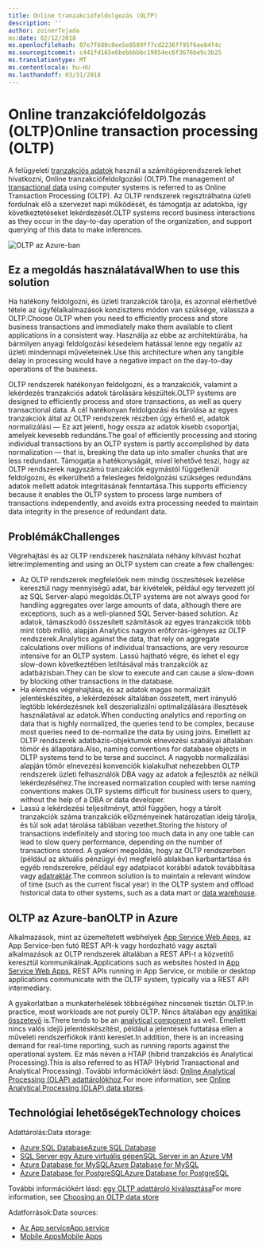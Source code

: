 ```yaml
---
title: Online tranzakciófeldolgozás (OLTP)
description: ''
author: zoinerTejada
ms:date: 02/12/2018
ms.openlocfilehash: 07e7f680c8ee5e8589ff7cd2236ff95f6ee84f4c
ms.sourcegitcommit: c441fd165e6bebbbbbc19854ec6f3676be9c3b25
ms.translationtype: MT
ms.contentlocale: hu-HU
ms.lasthandoff: 03/31/2018
---
```

# <a name="online-transaction-processing-oltp"></a><span data-ttu-id="fed98-102">Online tranzakciófeldolgozás (OLTP)</span><span class="sxs-lookup"><span data-stu-id="fed98-102">Online transaction processing (OLTP)</span></span>

<span data-ttu-id="fed98-103">A felügyeleti [tranzakciós adatok](../concepts/transactional-data.md) használ a számítógéprendszerek lehet hivatkozni, Online tranzakciófeldolgozási (OLTP).</span><span class="sxs-lookup"><span data-stu-id="fed98-103">The management of [transactional data](../concepts/transactional-data.md) using computer systems is referred to as Online Transaction Processing (OLTP).</span></span> <span data-ttu-id="fed98-104">Az OLTP rendszerek regisztrálhatna üzleti fordulnak elő a szervezet napi működését, és támogatja az adatokba, így következtetéseket lekérdezését.</span><span class="sxs-lookup"><span data-stu-id="fed98-104">OLTP systems record business interactions as they occur in the day-to-day operation of the organization, and support querying of this data to make inferences.</span></span>

![OLTP az Azure-ban](./images/oltp-data-pipeline.png)

## <a name="when-to-use-this-solution"></a><span data-ttu-id="fed98-106">Ez a megoldás használatával</span><span class="sxs-lookup"><span data-stu-id="fed98-106">When to use this solution</span></span>

<span data-ttu-id="fed98-107">Ha hatékony feldolgozni, és üzleti tranzakciók tárolja, és azonnal elérhetővé tétele az ügyfélalkalmazások konzisztens módon van szüksége, válassza a OLTP.</span><span class="sxs-lookup"><span data-stu-id="fed98-107">Choose OLTP when you need to efficiently process and store business transactions and immediately make them available to client applications in a consistent way.</span></span> <span data-ttu-id="fed98-108">Használja az ebbe az architektúrába, ha bármilyen anyagi feldolgozási késedelem hatással lenne egy negatív az üzleti mindennapi műveleteinek.</span><span class="sxs-lookup"><span data-stu-id="fed98-108">Use this architecture when any tangible delay in processing would have a negative impact on the day-to-day operations of the business.</span></span>

<span data-ttu-id="fed98-109">OLTP rendszerek hatékonyan feldolgozni, és a tranzakciók, valamint a lekérdezés tranzakciós adatok tárolására készültek.</span><span class="sxs-lookup"><span data-stu-id="fed98-109">OLTP systems are designed to efficiently process and store transactions, as well as query transactional data.</span></span> <span data-ttu-id="fed98-110">A cél hatékonyan feldolgozási és tárolása az egyes tranzakciók által az OLTP rendszerek részben úgy érhető el, adatok normalizálási &mdash; Ez azt jelenti, hogy ossza az adatok kisebb csoportjai, amelyek kevesebb redundáns.</span><span class="sxs-lookup"><span data-stu-id="fed98-110">The goal of efficiently processing and storing individual transactions by an OLTP system is partly accomplished by data normalization &mdash; that is, breaking the data up into smaller chunks that are less redundant.</span></span> <span data-ttu-id="fed98-111">Támogatja a hatékonyságát, mivel lehetővé teszi, hogy az OLTP rendszerek nagyszámú tranzakciók egymástól függetlenül feldolgozni, és elkerülhető a felesleges feldolgozási szükséges redundáns adatok mellett adatok integritásának fenntartása.</span><span class="sxs-lookup"><span data-stu-id="fed98-111">This supports efficiency because it enables the OLTP system to process large numbers of transactions independently, and avoids extra processing needed to maintain data integrity in the presence of redundant data.</span></span>

## <a name="challenges"></a><span data-ttu-id="fed98-112">Problémák</span><span class="sxs-lookup"><span data-stu-id="fed98-112">Challenges</span></span>
<span data-ttu-id="fed98-113">Végrehajtási és az OLTP rendszerek használata néhány kihívást hozhat létre:</span><span class="sxs-lookup"><span data-stu-id="fed98-113">Implementing and using an OLTP system can create a few challenges:</span></span>

- <span data-ttu-id="fed98-114">Az OLTP rendszerek megfelelőek nem mindig összesítések kezelése keresztül nagy mennyiségű adat, bár kivételek, például egy tervezett jól az SQL Server-alapú megoldás.</span><span class="sxs-lookup"><span data-stu-id="fed98-114">OLTP systems are not always good for handling aggregates over large amounts of data, although there are exceptions, such as a well-planned SQL Server-based solution.</span></span> <span data-ttu-id="fed98-115">Az adatok, támaszkodó összesített számítások az egyes tranzakciók több mint több millió, alapján Analytics nagyon erőforrás-igényes az OLTP rendszerek.</span><span class="sxs-lookup"><span data-stu-id="fed98-115">Analytics against the data, that rely on aggregate calculations over millions of individual transactions, are very resource intensive for an OLTP system.</span></span> <span data-ttu-id="fed98-116">Lassú hajtható végre, és lehet el egy slow-down következtében letiltásával más tranzakciók az adatbázisban.</span><span class="sxs-lookup"><span data-stu-id="fed98-116">They can be slow to execute and can cause a slow-down by blocking other transactions in the database.</span></span>
- <span data-ttu-id="fed98-117">Ha elemzés végrehajtása, és az adatok magas normalizált jelentéskészítés, a lekérdezések általában összetett, mert irányuló legtöbb lekérdezésnek kell deszerializálni optimalizálására illesztések használatával az adatok.</span><span class="sxs-lookup"><span data-stu-id="fed98-117">When conducting analytics and reporting on data that is highly normalized, the queries tend to be complex, because most queries need to de-normalize the data by using joins.</span></span> <span data-ttu-id="fed98-118">Emellett az OLTP rendszerek adatbázis-objektumok elnevezési szabályai általában tömör és állapotára.</span><span class="sxs-lookup"><span data-stu-id="fed98-118">Also, naming conventions for database objects in OLTP systems tend to be terse and succinct.</span></span> <span data-ttu-id="fed98-119">A nagyobb normalizálási alapján tömör elnevezési konvenciók kialakulhat nehezebben OLTP rendszerek üzleti felhasználók DBA vagy az adatok a fejlesztők az nélkül lekérdezéséhez.</span><span class="sxs-lookup"><span data-stu-id="fed98-119">The increased normalization coupled with terse naming conventions makes OLTP systems difficult for business users to query, without the help of a DBA or data developer.</span></span>
- <span data-ttu-id="fed98-120">Lassú a lekérdezési teljesítményt, attól függően, hogy a tárolt tranzakciók száma tranzakciók előzményeinek határozatlan ideig tárolja, és túl sok adat tárolása táblában vezethet.</span><span class="sxs-lookup"><span data-stu-id="fed98-120">Storing the history of transactions indefinitely and storing too much data in any one table can lead to slow query performance, depending on the number of transactions stored.</span></span> <span data-ttu-id="fed98-121">A gyakori megoldás, hogy az OLTP rendszerben (például az aktuális pénzügyi év) megfelelő ablakban karbantartása és egyéb rendszerekre, például egy adatpiacot korábbi adatok továbbítása vagy [adatraktár](../technology-choices/data-warehouses.md).</span><span class="sxs-lookup"><span data-stu-id="fed98-121">The common solution is to maintain a relevant window of time (such as the current fiscal year) in the OLTP system and offload historical data to other systems, such as a data mart or [data warehouse](../technology-choices/data-warehouses.md).</span></span>

## <a name="oltp-in-azure"></a><span data-ttu-id="fed98-122">OLTP az Azure-ban</span><span class="sxs-lookup"><span data-stu-id="fed98-122">OLTP in Azure</span></span>

<span data-ttu-id="fed98-123">Alkalmazások, mint az üzemeltetett webhelyek [App Service Web Apps](/azure/app-service/app-service-web-overview), az App Service-ben futó REST API-k vagy hordozható vagy asztali alkalmazások az OLTP rendszerek általában a REST API-t a közvetítő keresztül kommunikálnak.</span><span class="sxs-lookup"><span data-stu-id="fed98-123">Applications such as websites hosted in [App Service Web Apps](/azure/app-service/app-service-web-overview), REST APIs running in App Service, or mobile or desktop applications communicate with the OLTP system, typically via a REST API intermediary.</span></span>

<span data-ttu-id="fed98-124">A gyakorlatban a munkaterhelések többségéhez nincsenek tisztán OLTP.</span><span class="sxs-lookup"><span data-stu-id="fed98-124">In practice, most workloads are not purely OLTP.</span></span> <span data-ttu-id="fed98-125">Nincs általában egy [analitikai összetevő](../scenarios/online-analytical-processing.md) is.</span><span class="sxs-lookup"><span data-stu-id="fed98-125">There tends to be an [analytical component](../scenarios/online-analytical-processing.md) as well.</span></span> <span data-ttu-id="fed98-126">Emellett nincs valós idejű jelentéskészítést, például a jelentések futtatása ellen a műveleti rendszerfiókok iránti kereslet.</span><span class="sxs-lookup"><span data-stu-id="fed98-126">In addition, there is an increasing demand for real-time reporting, such as running reports against the operational system.</span></span> <span data-ttu-id="fed98-127">Ez más néven a HTAP (hibrid tranzakciós és Analytical Processing).</span><span class="sxs-lookup"><span data-stu-id="fed98-127">This is also referred to as HTAP (Hybrid Transactional and Analytical Processing).</span></span> <span data-ttu-id="fed98-128">További információkért lásd: [Online Analytical Processing (OLAP) adattárolókhoz](../technology-choices/olap-data-stores.md).</span><span class="sxs-lookup"><span data-stu-id="fed98-128">For more information, see [Online Analytical Processing (OLAP) data stores](../technology-choices/olap-data-stores.md).</span></span>

## <a name="technology-choices"></a><span data-ttu-id="fed98-129">Technológiai lehetőségek</span><span class="sxs-lookup"><span data-stu-id="fed98-129">Technology choices</span></span>

<span data-ttu-id="fed98-130">Adattárolás:</span><span class="sxs-lookup"><span data-stu-id="fed98-130">Data storage:</span></span>

- [<span data-ttu-id="fed98-131">Azure SQL Database</span><span class="sxs-lookup"><span data-stu-id="fed98-131">Azure SQL Database</span></span>](/azure/sql-database/)
- [<span data-ttu-id="fed98-132">SQL Server egy Azure virtuális gépen</span><span class="sxs-lookup"><span data-stu-id="fed98-132">SQL Server in an Azure VM</span></span>](/azure/virtual-machines/windows/sql/virtual-machines-windows-sql-server-iaas-overview?toc=%2Fazure%2Fvirtual-machines%2Fwindows%2Ftoc.json)
- [<span data-ttu-id="fed98-133">Azure Database for MySQL</span><span class="sxs-lookup"><span data-stu-id="fed98-133">Azure Database for MySQL</span></span>](/azure/mysql/)
- [<span data-ttu-id="fed98-134">Azure Database for PostgreSQL</span><span class="sxs-lookup"><span data-stu-id="fed98-134">Azure Database for PostgreSQL</span></span>](/azure/postgresql/)

<span data-ttu-id="fed98-135">További információkért lásd: [egy OLTP adattároló kiválasztása](../technology-choices/oltp-data-stores.md)</span><span class="sxs-lookup"><span data-stu-id="fed98-135">For more information, see [Choosing an OLTP data store](../technology-choices/oltp-data-stores.md)</span></span>

<span data-ttu-id="fed98-136">Adatforrások:</span><span class="sxs-lookup"><span data-stu-id="fed98-136">Data sources:</span></span>

- [<span data-ttu-id="fed98-137">Az App service</span><span class="sxs-lookup"><span data-stu-id="fed98-137">App service</span></span>](/azure/app-service/)
- [<span data-ttu-id="fed98-138">Mobile Apps</span><span class="sxs-lookup"><span data-stu-id="fed98-138">Mobile Apps</span></span>](/azure/app-service-mobile/)

